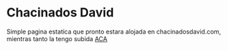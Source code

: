 # Chacinados David

Simple pagina estatica que pronto estara alojada en chacinadosdavid.com, mientras tanto la tengo subida [ACA](https://link-url-here.org) 